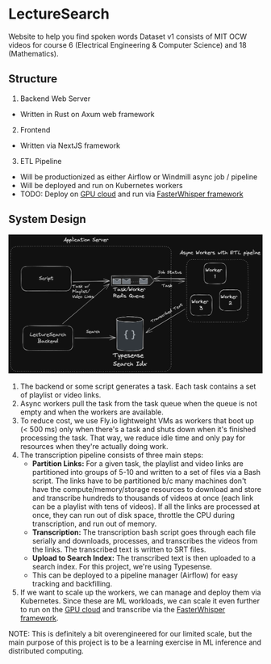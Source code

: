 # LectureSearch

Website to help you find spoken words
Dataset v1 consists of MIT OCW videos for course 6 (Electrical Engineering & Computer Science) and 18 (Mathematics).

## Structure
1. Backend Web Server
  * Written in Rust on Axum web framework
2. Frontend
  * Written via NextJS framework
3. ETL Pipeline
  * Will be productionized as either Airflow or Windmill async job / pipeline
  * Will be deployed and run on Kubernetes workers
  * TODO: Deploy on [GPU cloud](https://vast.ai/docs/overview/introduction) and run via [FasterWhisper framework](https://github.com/SYSTRAN/faster-whisper)

## System Design

![LectureSearch System Design](LectureSearch_System_Design.png "LectureSearch System Design")

1. The backend or some script generates a task. Each task contains a set of playlist or video links.
2. Async workers pull the task from the task queue when the queue is not empty and when the workers are available.
3. To reduce cost, we use Fly.io lightweight VMs as workers that boot up (< 500 ms) only when there's a task and shuts down when it's finished processing the task. That way, we reduce idle time and only pay for resources when they're actually doing work.
4. The transcription pipeline consists of three main steps:
    * **Partition Links:** For a given task, the playlist and video links are partitioned into groups of 5-10 and written to a set of files via a Bash script. The links have to be partitioned b/c many machines don't have the compute/memory/storage resources to download and store and transcribe hundreds to thousands of videos at once (each link can be a playlist with tens of videos). If all the links are processed at once, they can run out of disk space, throttle the CPU during transcription, and run out of memory.
    * **Transcription:** The transcription bash script goes through each file serially and downloads, processes, and transcribes the videos from the links. The transcribed text is written to SRT files.
    * **Upload to Search Index:** The transcribed text is then uploaded to a search index. For this project, we're using Typesense.
    * This can be deployed to a pipeline manager (Airflow) for easy tracking and backfilling.
5. If we want to scale up the workers, we can manage and deploy them via Kubernetes. Since these are ML workloads, we can scale it even further to run on the [GPU cloud](https://vast.ai/docs/overview/introduction) and transcribe via the [FasterWhisper framework](https://github.com/SYSTRAN/faster-whisper).

NOTE: This is definitely a bit overengineered for our limited scale, but the main purpose of this project is to be a learning exercise in ML inference and distributed computing.
